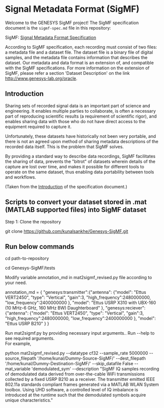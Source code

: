 # Signal Metadata Format (SigMF)

Welcome to the GENESYS SigMF project! The SigMF specification document is the
`sigmf-spec.md` file in this repository:

SigMF: [Signal Metadata Format Specification](sigmf-spec.md)

According to SigMF specification, each recording must consist of two files: a metadata file and a dataset file. The dataset file is a binary file of digital samples, and the metadata file contains information that describes the dataset. Our metadata and data format is an extension of, and compatible with the SigMF specifications. For more information on the extension of SigMF, please refer a section 'Dataset Description' on the link http://www.genesys-lab.org/oracle.

## Introduction

Sharing sets of recorded signal data is an important part of science and
engineering. It enables multiple parties to collaborate, is often a necessary
part of reproducing scientific results (a requirement of scientific rigor), and
enables sharing data with those who do not have direct access to the equipment
required to capture it.

Unfortunately, these datasets have historically not been very portable, and
there is not an agreed upon method of sharing metadata descriptions of the
recorded data itself. This is the problem that SigMF solves.

By providing a standard way to describe data recordings, SigMF facilitates the
sharing of data, prevents the "bitrot" of datasets wherein details of the
capture are lost over time, and makes it possible for different tools to operate
on the same dataset, thus enabling data portability between tools and workflows.

(Taken from the
[Introduction](https://github.com/gnuradio/SigMF/blob/master/sigmf-spec.md#introduction)
of the specification document.)

## Scripts to convert your dataset stored in .mat (MATLAB supported files) into SigMF dataset

Step 1: Clone the repository

git clone https://github.com/kunalsankhe/Genesys-SigMF.git

## Run below commands

cd path-to-repository

cd Genesys-SigMF/tests

Modify variable annotation_md in mat2sigmf_revised.py file according to your need. 

annotation_md = {
            "genesys:transmitter":{"antenna": {"model": "Ettus VERT2450", "type": "Vertical", "gain":3, "high_frequency":2480000000, "low_frequency":2400000000 }, "model": "Ettus USRP X310 with UBX-160 (10 MHz-6 GHz, 160 MHz BW) Daughterboard" },
            "genesys:reciever":{"antenna": {"model": "Ettus VERT2450", "type": "Vertical", "gain":3, "high_frequency":2480000000, "low_frequency":2400000000 }, "model": "Ettus USRP B210" }
        }

Run mat2sigmf.py by providing necessary input arguments.. Run --help to see required arguments.  
For example, 

python mat2sigmf_revised.py --datatype cf32 --sample_rate 5000000 --source_filepath '/home/kunal/Dummy-Source-SigMF/' --dest_filepath '/home/kunal/Dummy-Destination-SigMF/' --skip_datafile False --mat_variable 'demodulated_sym' --description "SigMF IQ samples recording of demodulated data derived from over-the-cable WiFi transmissions collected by a fixed USRP B210 as a receiver. The transmitter emitted IEEE 802.11a standards compliant frames generated via a MATLAB WLAN System toolbox. Using UHD software, a controlled level of IQ imbalance is introduced at the runtime such that the demodulated symbols acquire unique characteristics."


